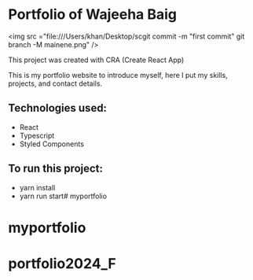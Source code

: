 # Portfolio of Wajeeha Baig

<img src ="file:///Users/khan/Desktop/scgit commit -m "first commit"
git branch -M mainene.png" />

This project was created with CRA (Create React App)

This is my portfolio website to introduce myself, here I put my skills, projects, and contact details.

## Technologies used:
- React
- Typescript
- Styled Components

## To run this project:
- yarn install
- yarn run start# myportfolio
# myportfolio
# portfolio2024_F
